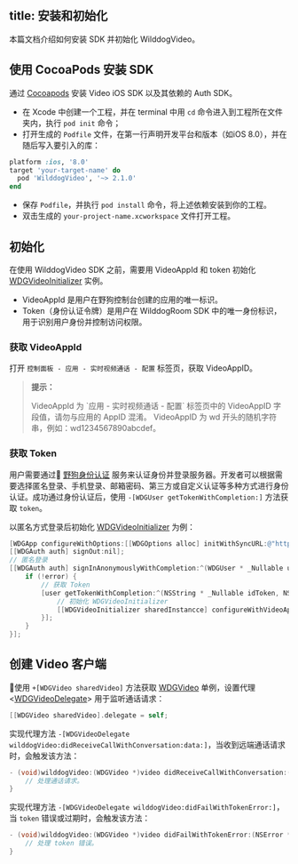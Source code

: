 title: 安装和初始化
---

本篇文档介绍如何安装 SDK 并初始化 WilddogVideo。


## 使用 CocoaPods 安装 SDK

通过 [Cocoapods](https://cocoapods.org/) 安装 Video iOS SDK 以及其依赖的 Auth SDK。

* 在 Xcode 中创建一个工程，并在 terminal 中用 `cd` 命令进入到工程所在文件夹内，执行 `pod init` 命令；
* 打开生成的 `Podfile` 文件，在第一行声明开发平台和版本（如iOS 8.0），并在随后写入要引入的库：

```ruby
platform :ios, '8.0'
target 'your-target-name' do
  pod 'WilddogVideo', '~> 2.1.0'
end
```
* 保存 `Podfile`，并执行 `pod install` 命令，将上述依赖安装到你的工程。
* 双击生成的 `your-project-name.xcworkspace` 文件打开工程。


## 初始化

在使用 WilddogVideo SDK 之前，需要用 VideoAppId 和 token 初始化 [WDGVideoInitializer](/conversation/iOS/api/WDGVideoInitializer.html) 实例。

- VideoAppId 是用户在野狗控制台创建的应用的唯一标识。
- Token（身份认证令牌）是用户在 WilddogRoom SDK 中的唯一身份标识，用于识别用户身份并控制访问权限。

### 获取 VideoAppId

打开 `控制面板 - 应用 - 实时视频通话 - 配置` 标签页，获取 VideoAppID。

<blockquote class="notice">
  <p><strong>提示：</strong></p>
 VideoAppId 为 `应用 - 实时视频通话 - 配置` 标签页中的 VideoAppID 字段值，请勿与应用的 AppID 混淆。
 VideoAppID 为 wd 开头的随机字符串，例如：wd1234567890abcdef。
</blockquote>

### 获取 Token

用户需要通过 [野狗身份认证](/auth/iOS/index.html) 服务来认证身份并登录服务器。开发者可以根据需要选择匿名登录、手机登录、邮箱密码、第三方或自定义认证等多种方式进行身份认证。成功通过身份认证后，使用 `-[WDGUser getTokenWithCompletion:]` 方法获取 `token`。

以匿名方式登录后初始化 [WDGVideoInitializer](/conversation/iOS/api/WDGVideoInitializer.html) 为例：

```objectivec
[WDGApp configureWithOptions:[[WDGOptions alloc] initWithSyncURL:@"https://your-video-appid.wilddogio.com"]];
[[WDGAuth auth] signOut:nil];
// 匿名登录
[[WDGAuth auth] signInAnonymouslyWithCompletion:^(WDGUser * _Nullable user, NSError * _Nullable error) {
    if (!error) {
        // 获取 Token
        [user getTokenWithCompletion:^(NSString * _Nullable idToken, NSError * _Nullable error) {
            // 初始化 WDGVideoInitializer
            [[WDGVideoInitializer sharedInstancce] configureWithVideoAppId:@"your-video-appid" token:idToken];
        }];
    }
}];
```


## 创建 Video 客户端

使用 `+[WDGVideo sharedVideo]` 方法获取 [WDGVideo](/conversation/iOS/api/WDGVideo.html) 单例，设置代理 <[WDGVideoDelegate](/conversation/iOS/api/WDGVideoDelegate.html)> 用于监听通话请求：

```objectivec
[[WDGVideo sharedVideo].delegate = self;
```

实现代理方法 `-[WDGVideoDelegate wilddogVideo:didReceiveCallWithConversation:data:]`，当收到远端通话请求时，会触发该方法：

```objectivec
- (void)wilddogVideo:(WDGVideo *)video didReceiveCallWithConversation:(WDGConversation *)conversation data:(NSString *)data {
    // 处理通话请求。
}
```

实现代理方法 `-[WDGVideoDelegate wilddogVideo:didFailWithTokenError:]`，当 `token` 错误或过期时，会触发该方法：

```objectivec
- (void)wilddogVideo:(WDGVideo *)video didFailWithTokenError:(NSError *)error {
    // 处理 token 错误。
}
```
